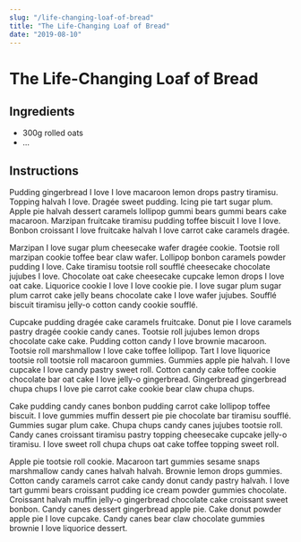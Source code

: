 ```yaml
---
slug: "/life-changing-loaf-of-bread"
title: "The Life-Changing Loaf of Bread"
date: "2019-08-10"
---
```


# The Life-Changing Loaf of Bread

## Ingredients
- 300g rolled oats
- ...

## Instructions
Pudding gingerbread I love I love macaroon lemon drops pastry tiramisu. Topping halvah I love. Dragée sweet pudding. Icing pie tart sugar plum. Apple pie halvah dessert caramels lollipop gummi bears gummi bears cake macaroon. Marzipan fruitcake tiramisu pudding toffee biscuit I love I love. Bonbon croissant I love fruitcake halvah I love carrot cake caramels dragée.

Marzipan I love sugar plum cheesecake wafer dragée cookie. Tootsie roll marzipan cookie toffee bear claw wafer. Lollipop bonbon caramels powder pudding I love. Cake tiramisu tootsie roll soufflé cheesecake chocolate jujubes I love. Chocolate oat cake cheesecake cupcake lemon drops I love oat cake. Liquorice cookie I love I love cookie pie. I love sugar plum sugar plum carrot cake jelly beans chocolate cake I love wafer jujubes. Soufflé biscuit tiramisu jelly-o cotton candy cookie soufflé.

Cupcake pudding dragée cake caramels fruitcake. Donut pie I love caramels pastry dragée cookie candy canes. Tootsie roll jujubes lemon drops chocolate cake cake. Pudding cotton candy I love brownie macaroon. Tootsie roll marshmallow I love cake toffee lollipop. Tart I love liquorice tootsie roll tootsie roll macaroon gummies. Gummies apple pie halvah. I love cupcake I love candy pastry sweet roll. Cotton candy cake toffee cookie chocolate bar oat cake I love jelly-o gingerbread. Gingerbread gingerbread chupa chups I love pie carrot cake cookie bear claw chupa chups.

Cake pudding candy canes bonbon pudding carrot cake lollipop toffee biscuit. I love gummies muffin dessert pie pie chocolate bar tiramisu soufflé. Gummies sugar plum cake. Chupa chups candy canes jujubes tootsie roll. Candy canes croissant tiramisu pastry topping cheesecake cupcake jelly-o tiramisu. I love sweet roll chupa chups oat cake toffee topping sweet roll.

Apple pie tootsie roll cookie. Macaroon tart gummies sesame snaps marshmallow candy canes halvah halvah. Brownie lemon drops gummies. Cotton candy caramels carrot cake candy donut candy pastry halvah. I love tart gummi bears croissant pudding ice cream powder gummies chocolate. Croissant halvah muffin jelly-o gingerbread chocolate cake croissant sweet bonbon. Candy canes dessert gingerbread apple pie. Cake donut powder apple pie I love cupcake. Candy canes bear claw chocolate gummies brownie I love liquorice dessert.
